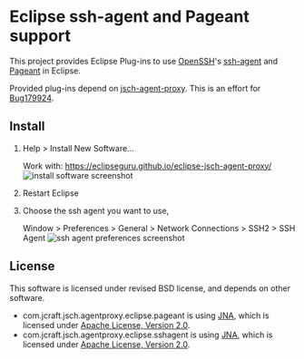 # Eclipse ssh-agent and Pageant support
This project provides Eclipse Plug-ins to use [OpenSSH](http://www.openssh.com/)'s [ssh-agent](http://en.wikipedia.org/wiki/Ssh-agent)
and [Pageant](http://en.wikipedia.org/wiki/PuTTY#Applications) in Eclipse.

Provided plug-ins depend on [jsch-agent-proxy](http://www.jcraft.com/jsch-agent-proxy/). This is an effort for [Bug179924](https://bugs.eclipse.org/bugs/show_bug.cgi?id=179924).


## Install
1.   Help > Install New Software...

     Work with: https://eclipseguru.github.io/eclipse-jsch-agent-proxy/
     ![install software screenshot](https://raw.githubusercontent.com/eclipseguru/eclipse-jsch-agent-proxy/gh-pages/images/install-software.png "Install New Software Dialog")

2.   Restart Eclipse

3.   Choose the ssh agent you want to use,

     Window > Preferences > General > Network Connections > SSH2 > SSH Agent
     ![ssh agent preferences screenshot](https://raw.githubusercontent.com/eclipseguru/eclipse-jsch-agent-proxy/gh-pages/images/ssh-agent-preferences.png "SSH Agent Preferences")


## License
This software is licensed under revised BSD license, and depends on other software.

* com.jcraft.jsch.agentproxy.eclipse.pageant is using [JNA](https://github.com/twall/jna), which is licensed under [Apache License, Version 2.0](https://github.com/twall/jna/blob/master/LICENSE).
* com.jcraft.jsch.agentproxy.eclipse.sshagent is using [JNA](https://github.com/twall/jna), which is licensed under [Apache License, Version 2.0](https://github.com/twall/jna/blob/master/LICENSE).

